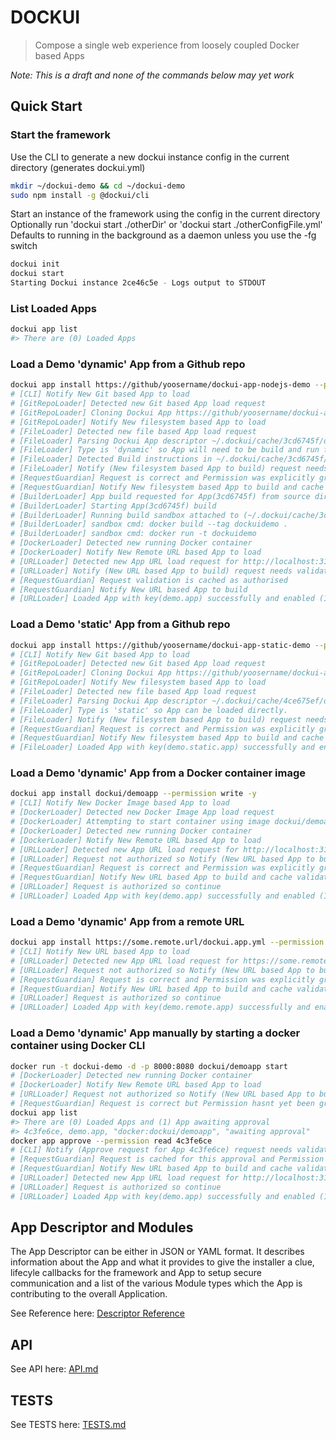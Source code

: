 # DOCKUI

> Compose a single web experience from loosely coupled Docker based Apps

*Note: This is a draft and none of the commands below may yet work*

## Quick Start

### Start the framework

Use the CLI to generate a new dockui instance config in the current directory (generates dockui.yml)

```bash
mkdir ~/dockui-demo && cd ~/dockui-demo
sudo npm install -g @dockui/cli
```

Start an instance of the framework using the config in the current directory
Optionally run 'dockui start ./otherDir' or 'dockui start ./otherConfigFile.yml'
Defaults to running in the background as a daemon unless you use the -fg switch

```bash
dockui init
dockui start
Starting Dockui instance 2ce46c5e - Logs output to STDOUT
```

### List Loaded Apps

```bash
dockui app list
#> There are (0) Loaded Apps
```

### Load a Demo 'dynamic' App from a Github repo

```bash
dockui app install https://github/yoosername/dockui-app-nodejs-demo --permission admin -y
# [CLI] Notify New Git based App to load
# [GitRepoLoader] Detected new Git based App load request
# [GitRepoLoader] Cloning Dockui App https://github/yoosername/dockui-app-nodejs-demo to ~/.dockui/cache/3cd6745f
# [GitRepoLoader] Notify New filesystem based App to load
# [FileLoader] Detected new file based App load request
# [FileLoader] Parsing Dockui App descriptor ~/.dockui/cache/3cd6745f/dockui.app.yml
# [FileLoader] Type is 'dynamic' so App will need to be build and run first
# [FileLoader] Detected Build instructions in ~/.dockui/cache/3cd6745f/dockui.app.yml
# [FileLoader] Notify (New filesystem based App to build) request needs validation
# [RequestGuardian] Request is correct and Permission was explicitly granted by CLI
# [RequestGuardian] Notify New filesystem based App to build and cache validation result
# [BuilderLoader] App build requested for App(3cd6745f) from source dir (~/.dockui/cache/3cd6745f)
# [BuilderLoader] Starting App(3cd6745f) build
# [BuilderLoader] Running build sandbox attached to (~/.dockui/cache/3cd6745f)
# [BuilderLoader] sandbox cmd: docker build --tag dockuidemo .
# [BuilderLoader] sandbox cmd: docker run -t dockuidemo
# [DockerLoader] Detected new running Docker container
# [DockerLoader] Notify New Remote URL based App to load
# [URLLoader] Detected new App URL load request for http://localhost:31245/dockui.app.yml
# [URLLoader] Notify (New URL based App to build) request needs validation
# [RequestGuardian] Request validation is cached as authorised
# [RequestGuardian] Notify New URL based App to build
# [URLLoader] Loaded App with key(demo.app) successfully and enabled (10) out of (10) modules
```

### Load a Demo 'static' App from a Github repo

```bash
dockui app install https://github/yoosername/dockui-app-static-demo --permission write -y
# [CLI] Notify New Git based App to load
# [GitRepoLoader] Detected new Git based App load request
# [GitRepoLoader] Cloning Dockui App https://github/yoosername/dockui-app-static-demo to ~/.dockui/cache/4ce675ef
# [GitRepoLoader] Notify New filesystem based App to load
# [FileLoader] Detected new file based App load request
# [FileLoader] Parsing Dockui App descriptor ~/.dockui/cache/4ce675ef/dockui.app.yml
# [FileLoader] Type is 'static' so App can be loaded directly.
# [FileLoader] Notify (New filesystem based App to build) request needs validation
# [RequestGuardian] Request is correct and Permission was explicitly granted by CLI
# [RequestGuardian] Notify New filesystem based App to build and cache validation result
# [FileLoader] Loaded App with key(demo.static.app) successfully and enabled (5) out of (5) modules
```

### Load a Demo 'dynamic' App from a Docker container image
```bash
dockui app install dockui/demoapp --permission write -y
# [CLI] Notify New Docker Image based App to load
# [DockerLoader] Detected new Docker Image App load request
# [DockerLoader] Attempting to start container using image dockui/demoapp
# [DockerLoader] Detected new running Docker container
# [DockerLoader] Notify New Remote URL based App to load
# [URLLoader] Detected new App URL load request for http://localhost:31245/dockui.app.yml
# [URLLoader] Request not authorized so Notify (New URL based App to build) request needs validation
# [RequestGuardian] Request is correct and Permission was explicitly granted by CLI
# [RequestGuardian] Notify New URL based App to build and cache validation result
# [URLLoader] Request is authorized so continue
# [URLLoader] Loaded App with key(demo.app) successfully and enabled (10) out of (10) modules
```

### Load a Demo 'dynamic' App from a remote URL
```bash
dockui app install https://some.remote.url/dockui.app.yml --permission read -y
# [CLI] Notify New URL based App to load
# [URLLoader] Detected new App URL load request for https://some.remote.url/dockui.app.yml
# [URLLoader] Request not authorized so Notify (New URL based App to build) request needs validation
# [RequestGuardian] Request is correct and Permission was explicitly granted by CLI
# [RequestGuardian] Notify New URL based App to build and cache validation result
# [URLLoader] Request is authorized so continue
# [URLLoader] Loaded App with key(demo.remote.app) successfully and enabled (10) out of (10) modules
```

### Load a Demo 'dynamic' App manually by starting a docker container using Docker CLI
```bash
docker run -t dockui-demo -d -p 8000:8080 dockui/demoapp start
# [DockerLoader] Detected new running Docker container
# [DockerLoader] Notify New Remote URL based App to load
# [URLLoader] Request not authorized so Notify (New URL based App to build) request needs validation
# [RequestGuardian] Request is correct but Permission hasnt yet been granted. Parking request until granted
dockui app list
#> There are (0) Loaded Apps and (1) App awaiting approval
#> 4c3fe6ce, demo.app, "docker:dockui/demoapp", "awaiting approval"
docker app approve --permission read 4c3fe6ce
# [CLI] Notify (Approve request for App 4c3fe6ce) request needs validation
# [RequestGuardian] Request is cached for this approval and Permission was explicitly granted by CLI
# [RequestGuardian] Notify New URL based App to build and cache validation result
# [URLLoader] Detected new App URL load request for http://localhost:31245/dockui.app.yml
# [URLLoader] Request is authorized so continue
# [URLLoader] Loaded App with key(demo.app) successfully and enabled (10) out of (10) modules
```

## App Descriptor and Modules

The App Descriptor can be either in JSON or YAML format. It describes information about the App and what it provides to give the installer a clue, lifecyle callbacks for the framework and App to setup secure communication and a list of the various Module types which the App is contributing to the overall Application.

See Reference here: [Descriptor Reference](src/app/dockui.app.yml)

## API

See API here: [API.md](API.md)

## TESTS

See TESTS here: [TESTS.md](TESTS.md)